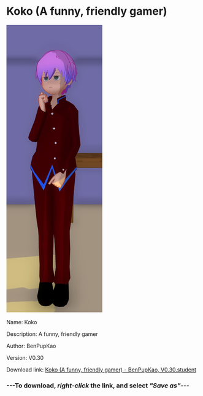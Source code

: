 # Koko (A funny, friendly gamer)

<img src = "https://raw.githubusercontent.com/Arbiter1223/Daigaku-Gurashi-Custom-Students/master/Students/Files/Koko%20(A%20funny%2C%20friendly%20gamer).png">

Name: Koko

Description: A funny, friendly gamer

Author: BenPupKao

Version: V0.30

Download link: <a href="https://raw.githubusercontent.com/Arbiter1223/Daigaku-Gurashi-Custom-Students/master/Students/Files/Koko%20(A%20funny%2C%20friendly%20gamer)%20-%20BenPupKao%2C%20V0.30.student">Koko (A funny, friendly gamer) - BenPupKao, V0.30.student</a>

### ---**To download, _right-click_ the link, and select _"Save as"_**---
